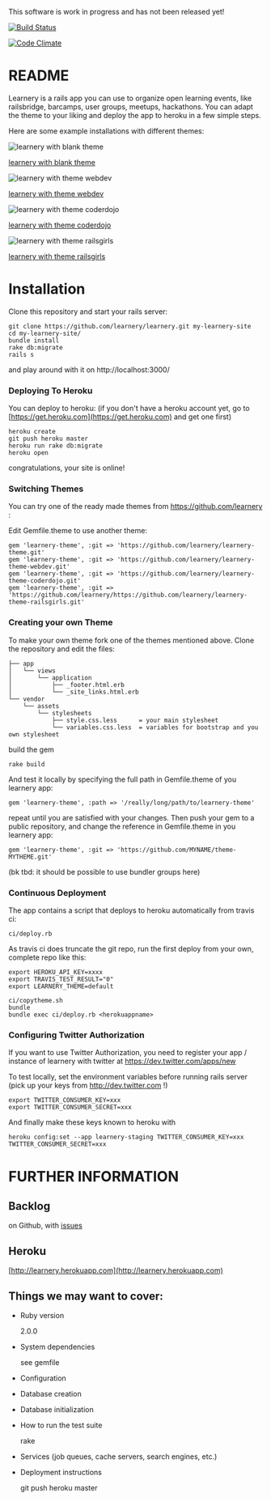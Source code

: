 This software is work in progress and has not been released yet! 

[![Build Status](https://travis-ci.org/learnery/learnery.png?branch=master)](https://travis-ci.org/learnery/learnery)

[![Code Climate](https://codeclimate.com/github/learnery/learnery.png)](https://codeclimate.com/github/learnery/learnery)

README
========

Learnery is a rails app you can use to organize
open learning events, like railsbridge, barcamps, user groups,
meetups, hackathons.  You can adapt the theme to your
liking and deploy the app to heroku in a few simple steps.

Here are some example installations with different themes:

![learnery with blank theme](http://learnery.github.io/images/screenshot-1.png)

[learnery with blank theme](http://learnery-staging.herokuapp.com/)


![learnery with theme webdev](http://learnery.github.io/images/screenshot-2.png)

[learnery with theme webdev](http://learnery-staging-webdev.herokuapp.com/)


![learnery with theme coderdojo](http://learnery.github.io/images/screenshot-3.png)

[learnery with theme coderdojo](http://learnery-staging-coderdojo.herokuapp.com/)


![learnery with theme railsgirls](http://learnery.github.io/images/screenshot-4.png)

[learnery with theme railsgirls](http://learnery-staging-railsgirls.herokuapp.com/)



Installation
======

Clone this repository and start your rails server:

    git clone https://github.com/learnery/learnery.git my-learnery-site
    cd my-learnery-site/
    bundle install
    rake db:migrate
    rails s

and play around with it on http://localhost:3000/


### Deploying To Heroku

You can deploy to heroku: (if you don't have a heroku account yet, go to [https://get.heroku.com](https://get.heroku.com) and get one first)

    heroku create
    git push heroku master
    heroku run rake db:migrate
    heroku open

congratulations, your site is online!


### Switching Themes

You can try one of the ready made themes from https://github.com/learnery :

Edit Gemfile.theme to use another theme:

    gem 'learnery-theme', :git => 'https://github.com/learnery/learnery-theme.git'
    gem 'learnery-theme', :git => 'https://github.com/learnery/learnery-theme-webdev.git'
    gem 'learnery-theme', :git => 'https://github.com/learnery/learnery-theme-coderdojo.git'
    gem 'learnery-theme', :git => 'https://github.com/learnery/https://github.com/learnery/learnery-theme-railsgirls.git'


### Creating your own Theme

To make your own theme fork one of the themes mentioned above.
Clone the repository and edit the files:

    ├── app
    │   └── views
    │       └── application
    │           ├── _footer.html.erb
    │           └── _site_links.html.erb
    └── vendor
        └── assets
            └── stylesheets
                ├── style.css.less      = your main stylesheet
                └── variables.css.less  = variables for bootstrap and you own stylesheet


build the gem

    rake build

And test it locally by specifying the full path in Gemfile.theme of you learnery app:

    gem 'learnery-theme', :path => '/really/long/path/to/learnery-theme'

repeat until you are satisfied with your changes.  Then
push your gem to a public repository, and change the reference in Gemfile.theme in you learnery app:

    gem 'learnery-theme', :git => 'https://github.com/MYNAME/theme-MYTHEME.git'

(bk tbd: it should be possible to use bundler groups here)


### Continuous Deployment

The app contains a script that deploys to heroku automatically from travis ci:

    ci/deploy.rb

As travis ci does truncate the git repo, run the first deploy from your own, complete repo like this:

    export HEROKU_API_KEY=xxxx
    export TRAVIS_TEST_RESULT="0"
    export LEARNERY_THEME=default

    ci/copytheme.sh
    bundle
    bundle exec ci/deploy.rb <herokuappname>

### Configuring Twitter Authorization

If you want to use Twitter Authorization, you need to register your app / instance of learnery with twitter at https://dev.twitter.com/apps/new

To test locally, set the environment variables before running rails server (pick up your keys from http://dev.twitter.com !)

    export TWITTER_CONSUMER_KEY=xxx
    export TWITTER_CONSUMER_SECRET=xxx

And finally make these keys known to heroku with

    heroku config:set --app learnery-staging TWITTER_CONSUMER_KEY=xxx TWITTER_CONSUMER_SECRET=xxx


FURTHER INFORMATION
==============

Backlog
---------------
on Github, with [issues](https://github.com/learnery/learnery/issues?state=open)


Heroku
--------------

[http://learnery.herokuapp.com](http://learnery.herokuapp.com)


Things we may want to cover:
-----------

* Ruby version

    2.0.0

* System dependencies

   see gemfile

* Configuration

* Database creation

* Database initialization

* How to run the test suite

    rake

* Services (job queues, cache servers, search engines, etc.)

* Deployment instructions

    git push heroku master



